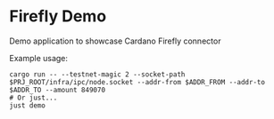 # Firefly Demo

Demo application to showcase Cardano Firefly connector

Example usage:
```
cargo run -- --testnet-magic 2 --socket-path $PRJ_ROOT/infra/ipc/node.socket --addr-from $ADDR_FROM --addr-to $ADDR_TO --amount 849070
# Or just...
just demo
```

